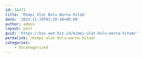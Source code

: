 ```yaml
---
id: 14471
title: 'Mimpi Ulat Bulu Warna Hitam'
date: '2022-11-29T03:30:38+00:00'
author: admin
layout: post
guid: 'https://bos.awn.biz.id/mimpi-ulat-bulu-warna-hitam/'
permalink: /mimpi-ulat-bulu-warna-hitam/
categories:
    - Uncategorized
---
```


